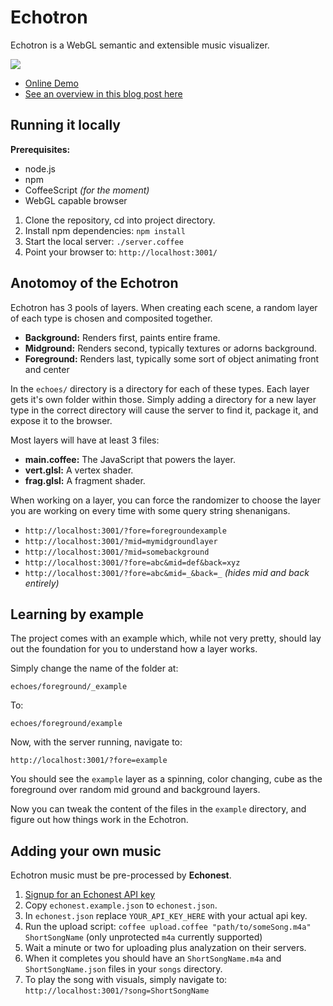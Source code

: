 # Echotron

Echotron is a WebGL semantic and extensible music visualizer.

![](http://media.tumblr.com/378c7af6967e6cf2175e8f6c3e07a322/tumblr_inline_mhlz6sjZEn1qz4rgp.jpg)

* [Online Demo](dl.dropbox.com/u/485347/echotron/index.html?song=Escape)
* [See an overview in this blog post here](http://beautifulpixel.com/day/2013/02/02)


## Running it locally

**Prerequisites:**
* node.js
* npm
* CoffeeScript _(for the moment)_
* WebGL capable browser

1. Clone the repository, cd into project directory.
2. Install npm dependencies: `npm install`
3. Start the local server: `./server.coffee`
4. Point your browser to: `http://localhost:3001/`

## Anotomoy of the Echotron

Echotron has 3 pools of layers. When creating each scene, a random layer of each type is chosen and composited together.

* **Background:** Renders first, paints entire frame.
* **Midground:** Renders second, typically textures or adorns background.
* **Foreground:** Renders last, typically some sort of object animating front and center

In the `echoes/` directory is a directory for each of these types.  Each layer gets it's own folder within those. Simply adding a directory for a new layer type in the correct directory will cause the server to find it, package it, and expose it to the browser.

Most layers will have at least 3 files:
* **main.coffee:** The JavaScript that powers the layer.
* **vert.glsl:** A vertex shader.
* **frag.glsl:** A fragment shader.

When working on a layer, you can force the randomizer to choose the layer you are working on every time with some query string shenanigans.

* `http://localhost:3001/?fore=foregroundexample`
* `http://localhost:3001/?mid=mymidgroundlayer`
* `http://localhost:3001/?mid=somebackground`
* `http://localhost:3001/?fore=abc&mid=def&back=xyz`
* `http://localhost:3001/?fore=abc&mid=_&back=_` _(hides mid and back entirely)_


## Learning by example

The project comes with an example which, while not very pretty, should lay out the foundation for you to understand how a layer works.

Simply change the name of the folder at:

    echoes/foreground/_example

To:

    echoes/foreground/example

Now, with the server running, navigate to:

    http://localhost:3001/?fore=example

You should see the `example` layer as a spinning, color changing, cube as the foreground over random mid ground and background layers.

Now you can tweak the content of the files in the `example` directory, and figure out how things work in the Echotron.


## Adding your own music

Echotron music must be pre-processed by **Echonest**.

1. [Signup for an Echonest API key](http://developer.echonest.com/account/register)
2. Copy `echonest.example.json` to `echonest.json`.
3. In `echonest.json` replace `YOUR_API_KEY_HERE` with your actual api key.
4. Run the upload script: `coffee upload.coffee "path/to/someSong.m4a" ShortSongName` (only unprotected `m4a` currently supported)
5. Wait a minute or two for uploading plus analyzation on their servers.
5. When it completes you should have an `ShortSongName.m4a` and `ShortSongName.json` files in your `songs` directory.
6. To play the song with visuals, simply navigate to: `http://localhost:3001/?song=ShortSongName`